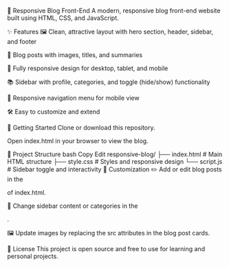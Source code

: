 📰 Responsive Blog Front-End
A modern, responsive blog front-end website built using HTML, CSS, and JavaScript.

✨ Features
🖼️ Clean, attractive layout with hero section, header, sidebar, and footer

📝 Blog posts with images, titles, and summaries

📱 Fully responsive design for desktop, tablet, and mobile

📚 Sidebar with profile, categories, and toggle (hide/show) functionality

📂 Responsive navigation menu for mobile view

🛠️ Easy to customize and extend

🚀 Getting Started
Clone or download this repository.

Open index.html in your browser to view the blog.

📁 Project Structure
bash
Copy
Edit
responsive-blog/
├── index.html    # Main HTML structure
├── style.css     # Styles and responsive design
└── script.js     # Sidebar toggle and interactivity
🎨 Customization
✏️ Add or edit blog posts in the <section class="blog-posts"> of index.html.

🧩 Change sidebar content or categories in the <aside id="sidebar">.

🖼️ Update images by replacing the src attributes in the blog post cards.

📄 License
This project is open source and free to use for learning and personal projects.

